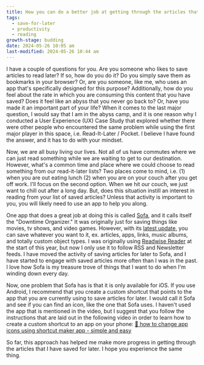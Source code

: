 ```yaml
---
title: How you can do a better job at getting through the articles that you have saved for later
tags:
  - save-for-later
  - productivity
  - reading
growth-stage: budding
date: 2024-05-26 10:05 am
last-modified: 2024-05-26 10:44 am
---
```

I have a couple of questions for you. Are you someone who likes to save articles to read later? If so, how do you do it? Do you simply save them as bookmarks in your browser? Or, are you someone, like me, who uses an app that's specifically designed for this purpose? Additionally, how do you feel about the rate in which you are consuming this content that you have saved? Does it feel like an abyss that you never go back to? Or, have you made it an important part of your life? When it comes to the last major question, I would say that I am in the abyss camp, and it is one reason why I conducted a User Experience (UX) Case Study that explored whether there were other people who encountered the same problem while using the first major player in this space, i.e. Read-It-Later / Pocket. I believe I have found the answer, and it has to do with your mindset.

Now, we are all busy living our lives. Not all of us have commutes where we can just read something while we are waiting to get to our destination. However, what's a common time and place where we could choose to read something from our read-it-later lists? Two places come to mind, i.e. (1) when you are out eating lunch (2) when you are on your couch after you get off work. I'll focus on the second option. When we hit our couch, we just want to chill out after a long day. But, does this situation instill an interest in reading from your list of saved articles? Unless that activity is important to you, you will likely need to use an app to help you along.

One app that does a great job at doing this is called [Sofa](https://www.sofahq.com/), and it calls itself the "Downtime Organizer." It was originally just for saving things like movies, tv shows, and video games. However, with its [latest update](https://youtu.be/-793t2xzATQ?si=StIWcKFEWDgoKPht), you can save whatever you want to it, ex. articles, apps, links, music albums, and totally custom object types. I was originally using [Readwise Reader](https://readwise.io/read) at the start of this year, but now I only use it to follow RSS and Newsletter feeds. I have moved the activity of saving articles for later to Sofa, and I have started to engage with saved articles more often than I was in the past. I love how Sofa is my treasure trove of things that I want to do when I'm winding down every day.

Now, one problem that Sofa has is that it is only available for iOS. If you use Android, I recommend that you create a custom shortcut that points to the app that you are currently using to save articles for later. I would call it Sofa and see if you can find an icon, like the one that Sofa uses. I haven't used the app that is mentioned in the video, but I suggest that you follow the instructions that are laid out in the following video in order to learn how to create a custom shortcut to an app on your phone: [🍖 how to change app icons using shortcut maker app - simple and easy](https://youtu.be/ulfdx1-BjlY?si=4YAsLA3Rlhb0qJSE) 

So far, this approach has helped me make more progress in getting through the articles that I have saved for later. I hope you experience the same thing.